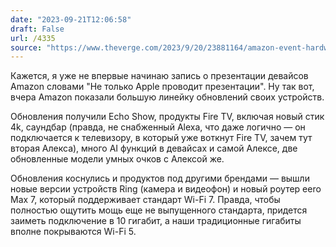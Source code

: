 ```yaml
---
date: "2023-09-21T12:06:58"
draft: False
url: /4335
source: "https://www.theverge.com/2023/9/20/23881164/amazon-event-hardware-devices-alexa-echo-ring"
---
```


Кажется, я уже не впервые начинаю запись о презентации девайсов Amazon словами "Не только Apple проводит презентации". Ну так вот, вчера Amazon показали большую линейку обновлений своих устройств.

Обновления получили Echo Show, продукты Fire TV, включая новый стик 4k, саундбар (правда, не снабженный Alexa, что даже логично — он подключается к телевизору, в который уже воткнут Fire TV, зачем тут вторая Алекса), много AI функций в девайсах и самой Алексе, две обновленные модели умных очков с Алексой же.

Обновления коснулись и продуктов под другими брендами — вышли новые версии устройств Ring (камера и видеофон) и новый роутер eero Max 7, который поддерживает стандарт Wi-Fi 7. Правда, чтобы полностью ощутить мощь еще не выпущенного стандарта, придется заиметь подключение в 10 гигабит, а наши традиционные гигабиты вполне покрываются Wi-Fi 5.
